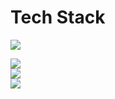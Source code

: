 <div allign=center>
  
  # Tech Stack

<a href="버튼을 눌렀을 때 이동할 링크" target="_blank"><img src="https://img.shields.io/badge/C-A8B9CC?style=flat&logo=c&logoColor=white"/></a>

<a href="버튼을 눌렀을 때 이동할 링크" target="_blank"><img src="https://img.shields.io/badge/C-A8B9CC?style=flat&logo=c&logoColor=white"/></a><br>
<a href="버튼을 눌렀을 때 이동할 링크" target="_blank"><img src="https://img.shields.io/badge/C-A8B9CC?style=flat&logo=c&logoColor=white"/></a><br>
<a href="버튼을 눌렀을 때 이동할 링크" target="_blank"><img src="https://img.shields.io/badge/C-A8B9CC?style=flat&logo=c&logoColor=white"/></a><br>
</div>
